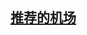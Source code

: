 ## [推荐的机场](https://github.com/thanksDay/storages/blob/main/%E6%8E%A8%E8%8D%90%E6%9C%BA%E5%9C%BA.md)
